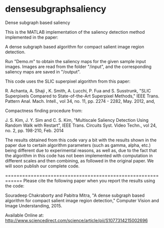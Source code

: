 # densesubgraphsaliency
Dense subgraph based saliency

This is the MATLAB implementation of the saliency detection method implemented in the paper: 

A dense subgraph based algorithm for compact salient image region detection.
 

Run "Demo.m" to obtain the saliency maps for the given sample input images. Images are read from the folder "/input", and the corresponding saliency maps are saved in "/output".

This code uses the SLIC superpixel algorithm from this paper:

R. Achanta, A. Shaji , K. Smith, A. Lucchi, P. Fua and S. Susstrunk, "SLIC Superpixels Compared to State-of-the-Art Superpixel Methods," IEEE Trans. Pattern Anal. Mach. Intell., vol 34, no. 11, pp. 2274 - 2282, May. 2012, and,

Compactness finding procedure from:

J. S. Kim, J. Y. Sim and C. S. Kim, "Multiscale Saliency Detection Using Random Walk with Restart", IEEE Trans. Circuits Syst. Video Techn., vol 24, no. 2, pp. 198-210, Feb. 2014 

The results obtained from this code vary a bit with the results shown in the paper due to certain algorithm parameters (such as gamma, alpha, etc.) being different due to experimental reasons, as well as, due to the fact that the algorithm in this code has not been implemented with computation in different scales and then combining, as followed in the original paper. We will soon publish our complete code.

============================================================
Please cite the following paper when you report the results using the code:

Souradeep Chakraborty and Pabitra Mitra, "A dense subgraph based algorithm for compact salient image region detection," Computer Vision and Image Understanding, 2015.

Available Online at: 
http://www.sciencedirect.com/science/article/pii/S1077314215002696
